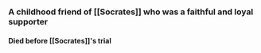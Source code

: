 ### A childhood friend of [[Socrates]] who was a faithful and loyal supporter

#### Died before [[Socrates]]'s trial

